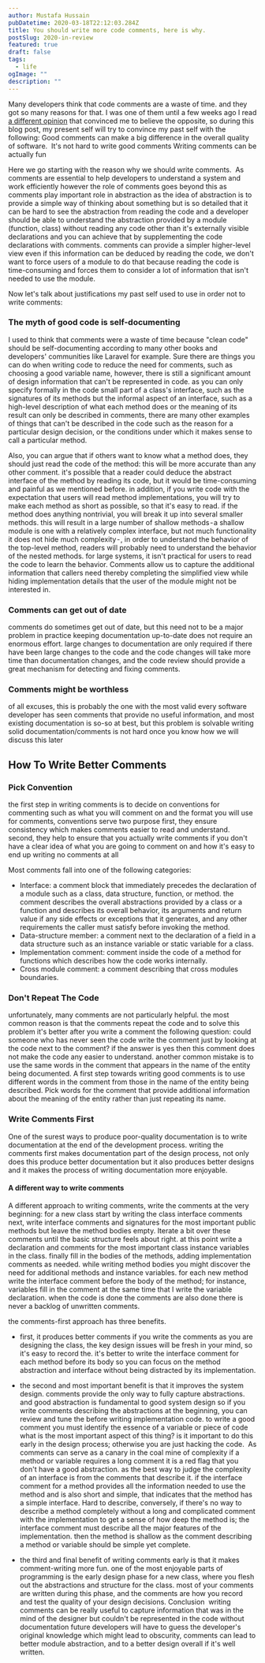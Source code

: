 ```yaml
---
author: Mustafa Hussain
pubDatetime: 2020-03-18T22:12:03.284Z
title: You should write more code comments, here is why.
postSlug: 2020-in-review
featured: true
draft: false
tags:
  - life
ogImage: ""
description: ""
---
```


Many developers think that code comments are a waste of time. and they got so many reasons for that. I was one of them until a few weeks ago I read [a different opinion](https://www.amazon.de/Philosophy-Software-Design-John-Ousterhout/dp/1732102201/ref=asc_df_1732102201/?tag=googshopde-21&linkCode=df0&hvadid=310817730623&hvpos=&hvnetw=g&hvrand=8944799065997115965&hvpone=&hvptwo=&hvqmt=&hvdev=c&hvdvcmdl=&hvlocint=&hvlocphy=9115000&hvtargid=pla-516088603917&psc=1&th=1&psc=1&tag=&ref=&adgrpid=70301320788&hvpone=&hvptwo=&hvadid=310817730623&hvpos=&hvnetw=g&hvrand=8944799065997115965&hvqmt=&hvdev=c&hvdvcmdl=&hvlocint=&hvlocphy=9115000&hvtargid=pla-516088603917) that convinced me to believe the opposite, so during this blog post, my present self will try to convince my past self with the following:
Good comments can make a big difference in the overall quality of software. 
It's not hard to write good comments
Writing comments can be actually fun

Here we go starting with the reason why we should write comments. 
As comments are essential to help developers to understand a system and work efficiently however the role of comments goes beyond this as comments play important role in abstraction as the idea of abstraction is to provide a simple way of thinking about something but is so detailed that it can be hard to see the abstraction from reading the code and a developer should be able to understand the abstraction provided by a module (function, class) without reading any code other than it's externally visible declarations and you can achieve that by supplementing the code declarations with comments. comments can provide a simpler higher-level view even if this information can be deduced by reading the code, we don't want to force users of a module to do that because reading the code is time-consuming and forces them to consider a lot of information that isn't needed to use the module.

Now let's talk about justifications my past self used to use in order not to write comments:

### The myth of good code is self-documenting
I used to think that comments were a waste of time because "clean code" should be self-documenting according to many other books and developers' communities like Laravel for example. Sure there are things you can do when writing code to reduce the need for comments, such as choosing a good variable name, however, there is still a significant amount of design information that can't be represented in code. as you can only specify formally in the code small part of a class's interface, such as the signatures of its methods but the informal aspect of an interface, such as a high-level description of what each method does or the meaning of its result can only be described in comments, there are many other examples of things that can't be described in the code such as the reason for a particular design decision, or the conditions under which it makes sense to call a particular method.

Also, you can argue that if others want to know what a method does, they should just read the code of the method: this will be more accurate than any other comment. it's possible that a reader could deduce the abstract interface of the method by reading its code, but it would be time-consuming and painful as we mentioned before. in addition, if you write code with the expectation that users will read method implementations, you will try to make each method as short as possible, so that it's easy to read. if the method does anything nontrivial, you will break it up into several smaller methods. this will result in a large number of shallow methods - a shallow module is one with a relatively complex interface, but not much functionality it does not hide much complexity - , in order to understand the behavior of the top-level method, readers will probably need to understand the behavior of the nested methods. for large systems, it isn't practical for users to read the code to learn the behavior. Comments allow us to capture the additional information that callers need thereby completing the simplified view while hiding implementation details that the user of the module might not be interested in.

### Comments can get out of date
comments do sometimes get out of date, but this need not to be a major problem in practice keeping documentation up-to-date does not require an enormous effort. large changes to documentation are only required if there have been large changes to the code and the code changes will take more time than documentation changes, and the code review should provide a great mechanism for detecting and fixing comments.

### Comments might be worthless 
of all excuses, this is probably the one with the most valid every software developer has seen comments that provide no useful information, and most existing documentation is so-so at best, but this problem is solvable writing solid documentation/comments is not hard once you know how we will discuss this later


## How To Write Better Comments 
### Pick Convention
the first step in writing comments is to decide on conventions for commenting such as what you will comment on and the format you will use for comments, conventions serve two purpose
first, they ensure consistency which makes comments easier to read and understand.
second, they help to ensure that you actually write comments if you don't have a clear idea of what you are going to comment on and how it's easy to end up writing no comments at all

Most comments fall into one of the following categories:
- Interface: a comment block that immediately precedes the declaration of a module such as a class, data structure, function, or method. the comment describes the overall abstractions provided by a class or a function and describes its overall behavior, its arguments and return value if any side effects or exceptions that it generates, and any other requirements the caller must satisfy before invoking the method.
- Data-structure member: a comment next to the declaration of a field in a data structure such as an instance variable or static variable for a class.
- Implementation comment: comment inside the code of a method for functions which describes how the code works internally.
- Cross module comment: a comment describing that cross modules boundaries.

### Don't Repeat The Code 
unfortunately, many comments are not particularly helpful. the most common reason is that the comments repeat the code and to solve this problem it's better after you write a comment the following question: could someone who has never seen the code write the comment just by looking at the code next to the comment? if the answer is yes then this comment does not make the code any easier to understand.
another common mistake is to use the same words in the comment that appears in the name of the entity being documented.
A first step towards writing good comments is to use different words in the comment from those in the name of the entity being described. Pick words for the comment that provide additional information about the meaning of the entity rather than just repeating its name.

### Write Comments First
One of the surest ways to produce poor-quality documentation is to write documentation at the end of the development process. writing the comments first makes documentation part of the design process, not only does this produce better documentation but it also produces better designs and it makes the process of writing documentation more enjoyable.

#### A different way to write comments
A different approach to writing comments, write the comments at the very beginning:
for a new class start by writing the class interface comments
next, write interface comments and signatures for the most important public methods but leave the method bodies empty.
Iterate a bit over these comments until the basic structure feels about right.
at this point write a declaration and comments for the most important class instance variables in the class.
finally fill in the bodies of the methods, adding implementation comments as needed.
while writing method bodies you might discover the need for additional methods and instance variables. for each new method write the interface comment before the body of the method; for instance, variables fill in the comment at the same time that I write the variable declaration.
when the code is done the comments are also done there is never a backlog of unwritten comments.

the comments-first approach has three benefits.
- first, it produces better comments if you write the comments as you are designing the class, the key design issues will be fresh in your mind, so it's easy to record the. it's better to write the interface comment for each method before its body so you can focus on the method abstraction and interface without being distracted by its implementation.

- the second and most important benefit is that it improves the system design. comments provide the only way to fully capture abstractions. and good abstraction is fundamental to good system design so if you write comments describing the abstractions at the beginning, you can review and tune the before writing implementation code. to write a good comment you must identify the essence of a variable or piece of code what is the most important aspect of this thing? is it important to do this early in the design process; otherwise you are just hacking the code. 
As comments can serve as a canary in the coal mine of complexity if a method or variable requires a long comment it is a red flag that you don't have a good abstraction. as the best way to judge the complexity of an interface is from the comments that describe it. if the interface comment for a method provides all the information needed to use the method and is also short and simple, that indicates that the method has a simple interface.
Hard to describe, conversely, if there's no way to describe a method completely without a long and complicated comment with the implementation to get a sense of how deep the method is; the interface comment must describe all the major features of the implementation. then the method is shallow as the comment describing a method or variable should be simple yet complete.

- the third and final benefit of writing comments early is that it makes comment-writing more fun. one of the most enjoyable parts of programming is the early design phase for a new class, where you flesh out the abstractions and structure for the class. most of your comments are written during this phase, and the comments are how you record and test the quality of your design decisions.
Conclusion 
writing comments can be really useful to capture information that was in the mind of the designer but couldn't be represented in the code without documentation future developers will have to guess the developer's original knowledge which might lead to obscurity, comments can lead to better module abstraction, and to a better design overall if it's well written.